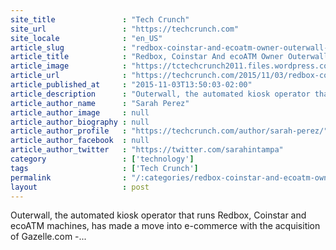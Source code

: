 ```yaml
---
site_title               : "Tech Crunch"
site_url                 : "https://techcrunch.com"
site_locale              : "en_US"
article_slug             : "redbox-coinstar-and-ecoatm-owner-outerwall-buys-gadget-trade-in-site-gazelle-for-s18-million"
article_title            : "Redbox, Coinstar And ecoATM Owner Outerwall Buys Gadget Trade-In Site Gazelle For $18 Million"
article_image            : "https://tctechcrunch2011.files.wordpress.com/2015/11/182537_10151153471007739_1837244146_n.jpg?w=764&h=400&crop=1"
article_url              : "https://techcrunch.com/2015/11/03/redbox-coinstar-and-ecoatm-owner-outerwall-buys-gadget-trade-in-site-gazelle-for-18-million/"
article_published_at     : "2015-11-03T13:50:03-02:00"
article_description      : "Outerwall, the automated kiosk operator that runs Redbox, Coinstar and ecoATM machines, has made a move into e-commerce with the acquisition of Gazelle.com -..."
article_author_name      : "Sarah Perez"
article_author_image     : null
article_author_biography : null
article_author_profile   : "https://techcrunch.com/author/sarah-perez/"
article_author_facebook  : null
article_author_twitter   : "https://twitter.com/sarahintampa"
category                 : ['technology']
tags                     : ['Tech Crunch']
permalink                : "/:categories/redbox-coinstar-and-ecoatm-owner-outerwall-buys-gadget-trade-in-site-gazelle-for-s18-million/"
layout                   : post
---
```


Outerwall, the automated kiosk operator that runs Redbox, Coinstar and ecoATM machines, has made a move into e-commerce with the acquisition of Gazelle.com -...
